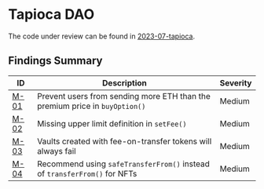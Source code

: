 # Tapioca DAO
The code under review can be found in [2023-07-tapioca](https://github.com/code-423n4/2023-07-tapioca-findings/).

## Findings Summary

| ID | Description | Severity |
| - | - | - |
| [M-01](#m-01-prevent-users-from-sending-more-eth-than-the-premium-price-in-buyoption) | Prevent users from sending more ETH than the premium price in `buyOption()` | Medium |
| [M-02](#m-02-missing-upper-limit-definition-in-setfee) | Missing upper limit definition in `setFee()` | Medium |
| [M-03](#m-03-vaults-created-with-fee-on-transfer-tokens-will-always-fail) | Vaults created with fee-on-transfer tokens will always fail | Medium |
| [M-04](#m-04-recommend-using-safetransferfrom-instead-of-transferfrom-for-nfts) | Recommend using `safeTransferFrom()` instead of `transferFrom()` for NFTs | Medium |